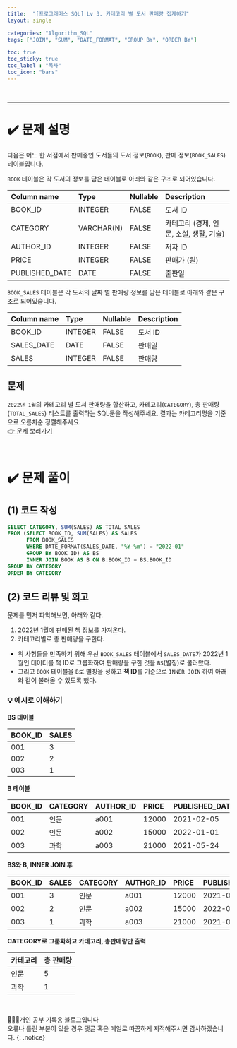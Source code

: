 ```yaml
---
title:  "[프로그래머스 SQL] Lv 3. 카테고리 별 도서 판매량 집계하기"
layout: single

categories: "Algorithm_SQL"
tags: ["JOIN", "SUM", "DATE_FORMAT", "GROUP BY", "ORDER BY"]

toc: true
toc_sticky: true
toc_label : "목차"
toc_icon: "bars"
---
```


<br>

***

# <span class="half_HL">✔️ 문제 설명</span>
다음은 어느 한 서점에서 판매중인 도서들의 도서 정보(```BOOK```), 판매 정보(```BOOK_SALES```) 테이블입니다.

```BOOK``` 테이블은 각 도서의 정보를 담은 테이블로 아래와 같은 구조로 되어있습니다.

|Column name|	Type|	Nullable|	Description|
|:---|:--|:--|:--|
|BOOK_ID|	INTEGER|	FALSE|	도서 ID|
|CATEGORY|	VARCHAR(N)|	FALSE	|카테고리 (경제, 인문, 소설, 생활, 기술)|
|AUTHOR_ID|	INTEGER	|FALSE|	저자 ID|
|PRICE|	INTEGER	|FALSE|	판매가 (원)|
|PUBLISHED_DATE|	DATE|	FALSE|	출판일|

```BOOK_SALES``` 테이블은 각 도서의 날짜 별 판매량 정보를 담은 테이블로 아래와 같은 구조로 되어있습니다.

|Column name|	Type|	Nullable|	Description|
|:---|:--|:--|:--|
|BOOK_ID|	INTEGER	|FALSE|	도서 ID|
|SALES_DATE|	DATE|	FALSE|	판매일|
|SALES|	INTEGER	|FALSE	|판매량|

## 문제
```2022년 1월```의 카테고리 별 도서 판매량을 합산하고, 카테고리(```CATEGORY```), 총 판매량(```TOTAL_SALES```) 리스트를 출력하는 SQL문을 작성해주세요.
결과는 카테고리명을 기준으로 오름차순 정렬해주세요.
<br>[👉 문제 보러가기](https://school.programmers.co.kr/learn/courses/30/lessons/144855)

<br>

# <span class="half_HL">✔️ 문제 풀이</span>
## (1) 코드 작성
```sql
SELECT CATEGORY, SUM(SALES) AS TOTAL_SALES
FROM (SELECT BOOK_ID, SUM(SALES) AS SALES
      FROM BOOK_SALES
      WHERE DATE_FORMAT(SALES_DATE, "%Y-%m") = "2022-01"
      GROUP BY BOOK_ID) AS BS
      INNER JOIN BOOK AS B ON B.BOOK_ID = BS.BOOK_ID
GROUP BY CATEGORY
ORDER BY CATEGORY
```

## (2) 코드 리뷰 및 회고
문제를 먼저 파악해보면, 아래와 같다.
1. 2022년 1월에 판매된 책 정보를 가져온다.
2. 카테고리별로 총 판매량을 구한다.

- 위 사항들을 만족하기 위해 우선 ```BOOK_SALES``` 테이블에서 ```SALES_DATE```가 2022년 1월인 데이터를 책 ID로 그룹화하여 판매량을 구한 것을 ```BS```(별칭)로 불러왔다.
- 그리고 ```BOOK``` 테이블을 ```B```로 별칭을 정하고 **책 ID**를 기준으로 ```INNER JOIN``` 하여 아래와 같이 불러올 수 있도록 했다. 

### 💡 예시로 이해하기
**BS 테이블**

|BOOK_ID|SALES|
|:------|:----|
|001|3|
|002|2|
|003|1|

**B 테이블**

|BOOK_ID|CATEGORY|AUTHOR_ID|PRICE|PUBLISHED_DATE|
|:------|:----|:------|:----|:------|
|001|인문|a001|12000|2021-02-05|
|002|인문|a002|15000|2022-01-01|
|003|과학|a003|21000|2021-05-24|

**BS와 B, INNER JOIN 후**

|BOOK_ID|SALES|CATEGORY|AUTHOR_ID|PRICE|PUBLISHED_DATE|
|:------|:----|:----|:------|:----|:------|
|001|3|인문|a001|12000|2021-02-05|
|002|2|인문|a002|15000|2022-01-01|
|003|1|과학|a003|21000|2021-05-24|

**CATEGORY로 그룹화하고 카테고리, 총판매량만 출력**

|카테고리|총 판매량|
|:-----|:------|
|인문|5|
|과학|1|

<br>

👩🏻‍💻개인 공부 기록용 블로그입니다
<br>오류나 틀린 부분이 있을 경우 댓글 혹은 메일로 따끔하게 지적해주시면 감사하겠습니다.
{: .notice}
